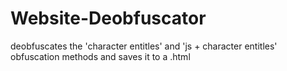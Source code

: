 # Website-Deobfuscator

deobfuscates the 'character entitles' and 'js + character entitles' obfuscation methods and saves it to a .html
